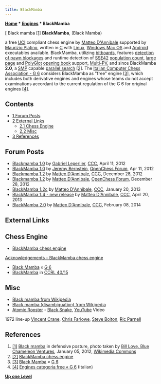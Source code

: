 ```yaml
---
title: BlackMamba
---
```

**[Home](Home "Home") * [Engines](Engines "Engines") * BlackMamba**

\[ Black mamba <a id="cite-note-1" href="#cite-ref-1">[1]</a>
**BlackMamba**, (Black Mamba)

a free [UCI](UCI "UCI") compliant chess engine by [Matteo D'Annibale](Matteo_D%27Annibale "Matteo D'Annibale") supported by [Maurizio Platino](index.php?title=Maurizio_Platino&action=edit&redlink=1 "Maurizio Platino (page does not exist)"), written in [C](C "C") with [Linux](Linux "Linux"), [Windows](Windows "Windows"),[Mac OS](Mac_OS "Mac OS") and [Android](Android "Android") executables available.
BlackMamba, utilizing [bitboards](Bitboards "Bitboards"), features [detection of pawn blockages](Blockage_Detection "Blockage Detection") and runtime detection of [SSE42](SSE4#SSE4.2 "SSE4") [population count](Population_Count "Population Count"), [large page](Memory#HugePages "Memory") and [PolyGlot](PolyGlot "PolyGlot") [opening book](Opening_Book "Opening Book") support, [Multi-PV](Principal_Variation#MultiPV "Principal Variation"), and since BlackMamba **2.0**, a [SMP](SMP "SMP") capable [parallel search](Parallel_Search "Parallel Search") <a id="cite-note-2" href="#cite-ref-2">[2]</a>.
The [Italian Computer Chess Association - G 6](G_6 "G 6") considers BlackMamba as "free" engine <a id="cite-note-3" href="#cite-ref-3">[3]</a>, which includes both derivative engines and engines whose teams do not accept examinations accordant to the current regulation of the G 6 for original engines <a id="cite-note-4" href="#cite-ref-4">[4]</a>.

## Contents

- [1 Forum Posts](#forum-posts)
- [2 External Links](#external-links)
  - [2.1 Chess Engine](#chess-engine)
  - [2.2 Misc](#misc)
- [3 References](#references)

## Forum Posts

- [Blackmamba 1.0](http://www.talkchess.com/forum/viewtopic.php?t=43259) by [Gabriel Leperlier](index.php?title=Gabriel_Leperlier&action=edit&redlink=1 "Gabriel Leperlier (page does not exist)"), [CCC](CCC "CCC"), April 11, 2012
- [BlackMamba 1.0](http://www.open-chess.org/viewtopic.php?p=16690) by [Jeremy Bernstein](Jeremy_Bernstein "Jeremy Bernstein"), [OpenChess Forum](Computer_Chess_Forums "Computer Chess Forums"), Apr 11, 2012
- [Blackmamba 1.2](http://www.talkchess.com/forum/viewtopic.php?p=499559) by [Matteo D'Annibale](Matteo_D%27Annibale "Matteo D'Annibale"), [CCC](CCC "CCC"), December 28, 2012
- [Blackmamba 1.2](http://www.open-chess.org/viewtopic.php?f=7&t=2197) by [Matteo D'Annibale](Matteo_D%27Annibale "Matteo D'Annibale"), [OpenChess Forum](Computer_Chess_Forums "Computer Chess Forums"), December 28, 2012
- [BlackMamba 1.2c](http://www.talkchess.com/forum/viewtopic.php?p=503770) by [Matteo D'Annibale](Matteo_D%27Annibale "Matteo D'Annibale"), [CCC](CCC "CCC"), January 20, 2013
- [BlackMamba 1.4 - new release](http://www.talkchess.com/forum/viewtopic.php?t=47822) by [Matteo D'Annibale](Matteo_D%27Annibale "Matteo D'Annibale"), [CCC](CCC "CCC"), April 20, 2013
- [BlackMamba 2.0](http://www.talkchess.com/forum/viewtopic.php?t=51205) by [Matteo D'Annibale](Matteo_D%27Annibale "Matteo D'Annibale"), [CCC](CCC "CCC"), February 08, 2014

## External Links

## Chess Engine

- [BlackMamba chess engine](https://sites.google.com/site/mdannib/home)

[Acknowledgements - BlackMamba chess engine](https://sites.google.com/site/mdannib/ringraziamenti)

- [Black Mamba](http://www.g-sei.org/black-mamba/) « [G 6](G_6 "G 6")
- [BlackMamba](https://ccrl.chessdom.com/ccrl/4040/cgi/compare_engines.cgi?family=BlackMamba&print=Rating+list&print=Results+table&print=LOS+table&print=Ponder+hit+table&print=Eval+difference+table&print=Comopp+gamenum+table&print=Overlap+table&print=Score+with+common+opponents) in [CCRL 40/15](CCRL "CCRL")

## Misc

- [Black mamba from Wikipedia](https://en.wikipedia.org/wiki/Black_mamba)
- [Black mamba (disambiguation) from Wikipedia](https://en.wikipedia.org/wiki/Black_mamba_%28disambiguation%29)
- [Atomic Rooster](Category:Atomic_Rooster "Category:Atomic Rooster") - [Black Snake](https://en.wikipedia.org/wiki/In_Hearing_of_Atomic_Rooster), [YouTube](https://en.wikipedia.org/wiki/YouTube) Video

1972 line-up [Vincent Crane](https://en.wikipedia.org/wiki/Vincent_Crane), [Chris Farlowe](Category:Chris_Farlowe "Category:Chris Farlowe"), [Steve Bolton](https://en.wikipedia.org/wiki/Steve_Bolton), [Ric Parnell](https://en.wikipedia.org/wiki/Ric_Parnell)

## References

1. <a id="cite-ref-1" href="#cite-note-1">[1]</a> [Black mamba](https://en.wikipedia.org/wiki/Black_mamba) in defensive posture, photo taken by [Bill Love, Blue Chameleon Ventures](http://www.bluechameleon.org/Reptile%20&%20Amphibian%20Photography.htm), January 05, 2012, [Wikimedia Commons](https://en.wikipedia.org/wiki/Wikimedia_Commons)
1. <a id="cite-ref-2" href="#cite-note-2">[2]</a> [BlackMamba chess engine](https://sites.google.com/site/mdannib/home)
1. <a id="cite-ref-3" href="#cite-note-3">[3]</a> [Black Mamba](http://www.g-sei.org/black-mamba/) « [G 6](G_6 "G 6")
1. <a id="cite-ref-4" href="#cite-note-4">[4]</a> [Engines categoria free « G 6](http://www.g-sei.org/engines-categoria-free/) (Italian)

**[Up one Level](Engines "Engines")**

